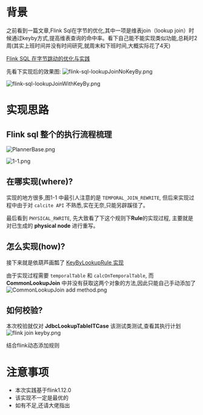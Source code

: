 
# 背景

之前看到一篇文章,Flink Sql在字节的优化,其中一项是维表join（lookup join）时候通过keyby方式,提高维表查询的命中率。看下自己能不能实现类似功能,总耗时2周(其实上班时间并没有时间研究,就周末和下班时间,大概实际花了4天)

[Flink SQL 在字节跳动的优化与实践](https://segmentfault.com/a/1190000039084980)

先看下实现后的效果图:
![flink-sql-lookupJoinNoKeyBy.png](http://ww1.sinaimg.cn/large/b3b57085gy1gpr4yvibdpj21o407w76t.jpg)

![flink-sql-lookupJoinWithKeyBy.png](http://ww1.sinaimg.cn/large/b3b57085gy1gpr4z7a5dyj21mz089q5h.jpg)


# 实现思路
## Flink sql 整个的执行流程梳理

![PlannerBase.png](http://ww1.sinaimg.cn/large/b3b57085gy1gprqev1t36j20vz0hgdib.jpg)

![1-1.png](http://ww1.sinaimg.cn/large/b3b57085gy1gpr54gtooij20kp0az764.jpg)

## 在哪实现(where)?
实现的地方很多,图1-1 中最引人注意的是 `TEMPORAL_JOIN_REWRITE`, 但后来实现过程中由于对 `calcite API` 不熟悉,实在无奈,只能另辟蹊径了。

最后看到 `PHYSICAL_RWRITE`, 先大致看了下这个规则下**Rule**的实现过程, 主要就是对已生成的 **physical node** 进行重写。

## 怎么实现(how)?
接下来就是依葫芦画瓢了
[KeyByLookupRule 实现](https://github.com/Asura7969/asuraflink/blob/main/asuraflink-sql/src/main/scala/com/asuraflink/sql/rule/KeyByLookupRule.scala)

由于实现过程需要 `temporalTable` 和 `calcOnTemporalTable`, 而 **CommonLookupJoin** 中并没有获取这两个对象的方法,因此只能自己手动添加了
![CommonLookupJoin add method.png](http://ww1.sinaimg.cn/large/b3b57085gy1gpr5a1fx8ej213j0n5grh.jpg)

## 如何校验?
本次校验就仅对 **JdbcLookupTableITCase** 该测试类测试,查看其执行计划
![flink join keyby.png](http://ww1.sinaimg.cn/large/b3b57085gy1gprpv96eutj20u00m70vf.jpg)

结合flink动态添加规则
![]()

# 注意事项
* 本次实践基于flink1.12.0
* 该实现不一定是最优的
* 如有不足,还请大佬指出